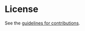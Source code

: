 # License

See the
[guidelines for contributions](https://github.com/AS207960/acme-onion/blob/root/CONTRIBUTING.md).
